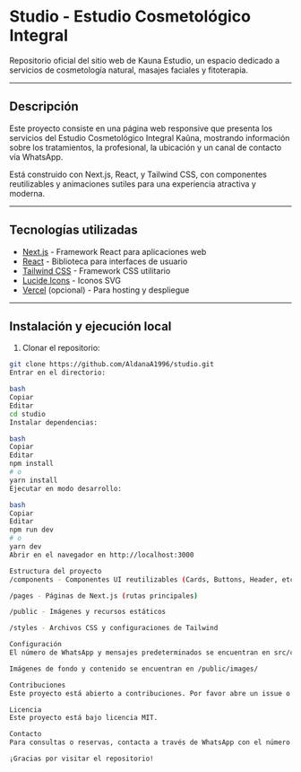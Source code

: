 # Studio - Estudio Cosmetológico Integral

Repositorio oficial del sitio web de Kauna Estudio, un espacio dedicado a servicios de cosmetología natural, masajes faciales y fitoterapia.

---

## Descripción

Este proyecto consiste en una página web responsive que presenta los servicios del Estudio Cosmetológico Integral Kaûna, mostrando información sobre los tratamientos, la profesional, la ubicación y un canal de contacto vía WhatsApp.

Está construido con Next.js, React, y Tailwind CSS, con componentes reutilizables y animaciones sutiles para una experiencia atractiva y moderna.

---

## Tecnologías utilizadas

- [Next.js](https://nextjs.org/) - Framework React para aplicaciones web
- [React](https://reactjs.org/) - Biblioteca para interfaces de usuario
- [Tailwind CSS](https://tailwindcss.com/) - Framework CSS utilitario
- [Lucide Icons](https://lucide.dev/) - Iconos SVG
- [Vercel](https://vercel.com/) (opcional) - Para hosting y despliegue

---

## Instalación y ejecución local

1. Clonar el repositorio:

```bash
git clone https://github.com/AldanaA1996/studio.git
Entrar en el directorio:

bash
Copiar
Editar
cd studio
Instalar dependencias:

bash
Copiar
Editar
npm install
# o
yarn install
Ejecutar en modo desarrollo:

bash
Copiar
Editar
npm run dev
# o
yarn dev
Abrir en el navegador en http://localhost:3000

Estructura del proyecto
/components - Componentes UI reutilizables (Cards, Buttons, Header, etc)

/pages - Páginas de Next.js (rutas principales)

/public - Imágenes y recursos estáticos

/styles - Archivos CSS y configuraciones de Tailwind

Configuración
El número de WhatsApp y mensajes predeterminados se encuentran en src/config/constants.ts

Imágenes de fondo y contenido se encuentran en /public/images/

Contribuciones
Este proyecto está abierto a contribuciones. Por favor abre un issue o un pull request para discutir cambios o mejoras.

Licencia
Este proyecto está bajo licencia MIT.

Contacto
Para consultas o reservas, contacta a través de WhatsApp con el número configurado en el proyecto.

¡Gracias por visitar el repositorio!
